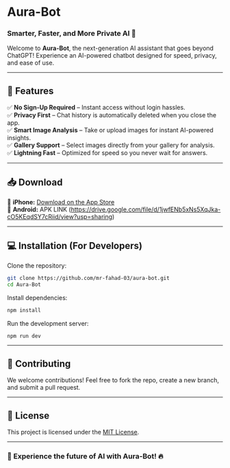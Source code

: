 # Aura-Bot

### Smarter, Faster, and More Private AI 🤖

Welcome to **Aura-Bot**, the next-generation AI assistant that goes beyond ChatGPT! Experience an AI-powered chatbot designed for speed, privacy, and ease of use.

---

## 🚀 Features

✅ **No Sign-Up Required** – Instant access without login hassles.  
✅ **Privacy First** – Chat history is automatically deleted when you close the app.  
✅ **Smart Image Analysis** – Take or upload images for instant AI-powered insights.  
✅ **Gallery Support** – Select images directly from your gallery for analysis.  
✅ **Lightning Fast** – Optimized for speed so you never wait for answers.  

---

## 📥 Download

📱 **iPhone:** [Download on the App Store](https://aura-bot.vercel.app/)  
📱 **Android:** APK LINK (https://drive.google.com/file/d/1jwfENb5xNs5XqJka-cO5KEqdSY7cRiid/view?usp=sharing)  

---

## 💻 Installation (For Developers)

Clone the repository:
```sh
git clone https://github.com/mr-fahad-03/aura-bot.git
cd Aura-Bot
```

Install dependencies:
```sh
npm install
```

Run the development server:
```sh
npm run dev
```

---

## 🤝 Contributing
We welcome contributions! Feel free to fork the repo, create a new branch, and submit a pull request.

---

## 📜 License
This project is licensed under the [MIT License](LICENSE).

---

### 🚀 Experience the future of AI with Aura-Bot! 🔥

